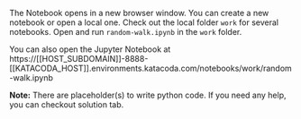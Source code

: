 The Notebook opens in a new browser window. You can create a new notebook or open a local one. Check out the local folder `work` for several notebooks. Open and run `random-walk.ipynb` in the `work` folder.

You can also open the Jupyter Notebook at https://[[HOST_SUBDOMAIN]]-8888-[[KATACODA_HOST]].environments.katacoda.com/notebooks/work/random-walk.ipynb

**Note:**
There are placeholder(s) to write python code. If you need any help, you can checkout solution tab.